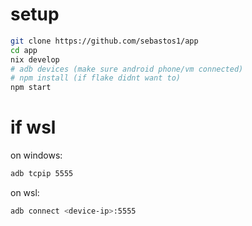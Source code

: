 # setup

```bash
git clone https://github.com/sebastos1/app
cd app
nix develop
# adb devices (make sure android phone/vm connected)
# npm install (if flake didnt want to)
npm start
```

# if wsl
on windows:
```bash
adb tcpip 5555
```
on wsl:
```bash
adb connect <device-ip>:5555
```
